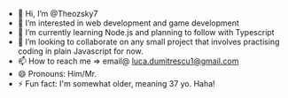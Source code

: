 - 👋 Hi, I’m @Theozsky7
- 👀 I’m interested in web development and game development
- 🌱 I’m currently learning Node.js and planning to follow with Typescript
- 💞️ I’m looking to collaborate on any small project that involves practising coding in plain Javascript for now.
- 📫 How to reach me => email@ luca.dumitrescu1@gmail.com
- 😄 Pronouns: Him/Mr.
- ⚡ Fun fact: I'm somewhat older, meaning 37 yo. Haha!

<!---
Theozsky7/Theozsky7 is a ✨ special ✨ repository because its `README.md` (this file) appears on your GitHub profile.
You can click the Preview link to take a look at your changes.
--->
